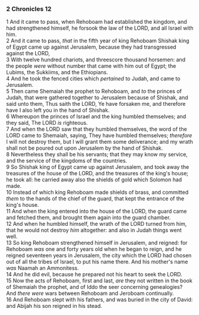 ### 2 Chronicles 12

1 And it came to pass, when Rehoboam had established the kingdom, and had strengthened himself, he forsook the law of the LORD, and all Israel with him.  
2 And it came to pass, *that* in the fifth year of king Rehoboam Shishak king of Egypt came up against Jerusalem, because they had transgressed against the LORD,  
3 With twelve hundred chariots, and threescore thousand horsemen: and the people *were* without number that came with him out of Egypt; the Lubims, the Sukkiims, and the Ethiopians.  
4 And he took the fenced cities which *pertained* to Judah, and came to Jerusalem.  
5 Then came Shemaiah the prophet to Rehoboam, and *to* the princes of Judah, that were gathered together to Jerusalem because of Shishak, and said unto them, Thus saith the LORD, Ye have forsaken me, and therefore have I also left you in the hand of Shishak.  
6 Whereupon the princes of Israel and the king humbled themselves; and they said, The LORD *is* righteous.  
7 And when the LORD saw that they humbled themselves, the word of the LORD came to Shemaiah, saying, They have humbled themselves; *therefore* I will not destroy them, but I will grant them some deliverance; and my wrath shall not be poured out upon Jerusalem by the hand of Shishak.  
8 Nevertheless they shall be his servants; that they may know my service, and the service of the kingdoms of the countries.  
9 So Shishak king of Egypt came up against Jerusalem, and took away the treasures of the house of the LORD, and the treasures of the king's house; he took all: he carried away also the shields of gold which Solomon had made.  
10 Instead of which king Rehoboam made shields of brass, and committed *them* to the hands of the chief of the guard, that kept the entrance of the king's house.  
11 And when the king entered into the house of the LORD, the guard came and fetched them, and brought them again into the guard chamber.  
12 And when he humbled himself, the wrath of the LORD turned from him, that he would not destroy *him* altogether: and also in Judah things went well.  
13 So king Rehoboam strengthened himself in Jerusalem, and reigned: for Rehoboam *was* one and forty years old when he began to reign, and he reigned seventeen years in Jerusalem, the city which the LORD had chosen out of all the tribes of Israel, to put his name there. And his mother's name *was* Naamah an Ammonitess.  
14 And he did evil, because he prepared not his heart to seek the LORD.  
15 Now the acts of Rehoboam, first and last, *are* they not written in the book of Shemaiah the prophet, and of Iddo the seer concerning genealogies? And *there were* wars between Rehoboam and Jeroboam continually.  
16 And Rehoboam slept with his fathers, and was buried in the city of David: and Abijah his son reigned in his stead.  

